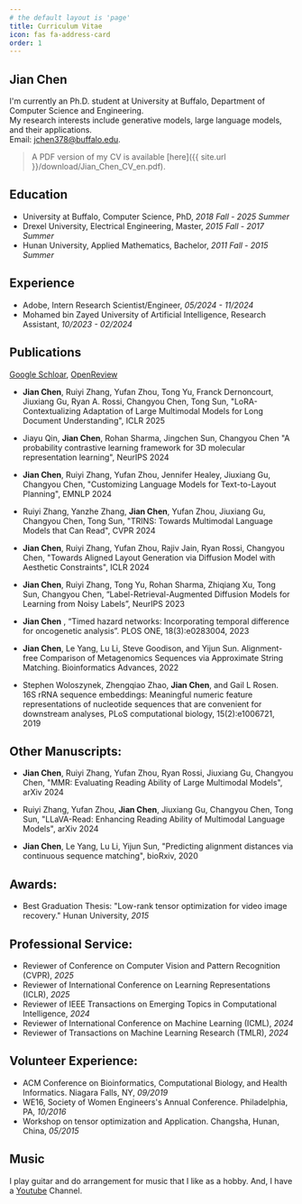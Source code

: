 ```yaml
---
# the default layout is 'page'
title: Curriculum Vitae
icon: fas fa-address-card
order: 1
---
```

## Jian Chen

I'm currently an Ph.D. student at University at Buffalo, Department of Computer Science and Engineering.<br /> 
My research interests include generative models, large language models, and their applications.<br /> 
Email: jchen378@buffalo.edu.

> A PDF version of my CV is available [here]({{ site.url }}/download/Jian_Chen_CV_en.pdf).
<!-- {: .prompt-tip } -->

## Education
- University at Buffalo, Computer Science, PhD, *2018 Fall - 2025 Summer* 
- Drexel University, Electrical Engineering, Master, *2015 Fall - 2017 Summer*
- Hunan University, Applied Mathematics, Bachelor, *2011 Fall - 2015 Summer*

## Experience
- Adobe, Intern Research Scientist/Engineer, *05/2024 - 11/2024*
- Mohamed bin Zayed University of Artificial Intelligence, Research Assistant, *10/2023 - 02/2024*

## Publications 
[Google Schloar](https://scholar.google.com/citations?user=uBGjz-EAAAAJ&hl=en&oi=ao), [OpenReview](https://openreview.net/profile?id=~Jian_Chen9)<br /> 

- **Jian Chen**, Ruiyi Zhang, Yufan Zhou, Tong Yu, Franck Dernoncourt, Jiuxiang Gu, Ryan A. Rossi, Changyou Chen, Tong Sun, "LoRA-Contextualizing Adaptation of Large Multimodal Models for Long Document Understanding", ICLR 2025

- Jiayu Qin, **Jian Chen**, Rohan Sharma, Jingchen Sun, Changyou Chen "A probability contrastive learning framework for 3D molecular representation learning", NeurIPS 2024

- **Jian Chen**, Ruiyi Zhang, Yufan Zhou, Jennifer Healey, Jiuxiang Gu, Changyou Chen, "Customizing Language Models for Text-to-Layout Planning", EMNLP 2024

- Ruiyi Zhang, Yanzhe Zhang, **Jian Chen**, Yufan Zhou, Jiuxiang Gu, Changyou Chen, Tong Sun, "TRINS: Towards Multimodal Language Models that Can Read", CVPR 2024

- **Jian Chen**, Ruiyi Zhang, Yufan Zhou, Rajiv Jain, Ryan Rossi, Changyou Chen, "Towards Aligned Layout Generation via Diffusion Model with Aesthetic Constraints", ICLR 2024

- **Jian Chen**, Ruiyi Zhang, Tong Yu, Rohan Sharma, Zhiqiang Xu, Tong Sun, Changyou Chen, “Label-Retrieval-Augmented Diffusion Models for Learning from Noisy Labels”, NeurIPS 2023

- **Jian Chen** , “Timed hazard networks: Incorporating temporal difference for oncogenetic analysis”. PLOS ONE, 18(3):e0283004, 2023

- **Jian Chen**, Le Yang, Lu Li, Steve Goodison, and Yijun Sun. Alignment-free Comparison of Metagenomics Sequences via Approximate String Matching. Bioinformatics Advances, 2022

- Stephen Woloszynek, Zhengqiao Zhao, **Jian Chen**, and Gail L Rosen. 16S rRNA sequence embeddings: Meaningful numeric feature representations of nucleotide sequences that are convenient for downstream analyses, PLoS computational biology, 15(2):e1006721, 2019


## Other Manuscripts:

- **Jian Chen**, Ruiyi Zhang, Yufan Zhou, Ryan Rossi, Jiuxiang Gu, Changyou Chen, "MMR: Evaluating Reading Ability of Large Multimodal Models", arXiv 2024

- Ruiyi Zhang, Yufan Zhou, **Jian Chen**, Jiuxiang Gu, Changyou Chen, Tong Sun, "LLaVA-Read: Enhancing Reading Ability of Multimodal Language Models", arXiv 2024

- **Jian Chen**, Le Yang, Lu Li, Yijun Sun, "Predicting alignment distances via continuous sequence matching", bioRxiv, 2020

## Awards:
- Best Graduation Thesis: "Low-rank tensor optimization for video image recovery." Hunan University, *2015*

## Professional Service:
- Reviewer of Conference on Computer Vision and Pattern Recognition (CVPR), *2025*
- Reviewer of International Conference on Learning Representations (ICLR), *2025*
- Reviewer of IEEE Transactions on Emerging Topics in Computational Intelligence, *2024*
- Reviewer of International Conference on Machine Learning (ICML), *2024*
- Reviewer of Transactions on Machine Learning Research (TMLR), *2024*

## Volunteer Experience:
- ACM Conference on Bioinformatics, Computational Biology, and Health Informatics. Niagara Falls, NY, *09/2019*
- WE16, Society of Women Engineers's Annual Conference. Philadelphia, PA, *10/2016*
- Workshop on tensor optimization and Application. Changsha, Hunan, China, *05/2015*

## Music 
I play guitar and do arrangement for music that I like as a hobby. And, I have a [Youtube](https://www.youtube.com/@jianchen2550) Channel.

